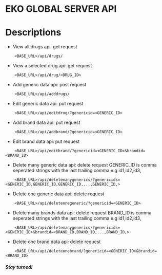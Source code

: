 # EKO GLOBAL SERVER API

# Descriptions

* View all drugs api: get request
```
    <BASE_URL>/api/drugs/
```

* View a selected drug api: get request
```
    <BASE_URL>/api/drug/<DRUG_ID>
```

* Add generic data api: post request
```
    <BASE_URL>/api/adddrugs/
```

* Edit generic data api: put request
```
    <BASE_URL>/api/editdrug/?genericid=<GENERIC_ID>
```

* Add brand data api: put request
```
    <BASE_URL>/api/addbrand/?genericid=<GENERIC_ID>
```

* Edit brand data api: put request
```
    <BASE_URL>/api/editbrand/?genericid=<GENERIC_ID>&brandid=<BRAND_ID>
```

* Delete many generic data api: delete request
GENERIC_ID is comma seperated strings with the last trailing comma
e.g id1,id2,id3,
```
    <BASE_URL>/api/deletemanygenerics/?genericids=<GENERIC_ID,GENERIC_ID,GENERIC_ID,...,GENERIC_ID,>
```

* Delete one generic data api: delete request
```
    <BASE_URL>/api/deleteonegeneric/?genericid=<GENERIC_ID>
```

* Delete many brands data api: delete request
BRAND_ID is comma seperated strings with the last trailing comma
e.g id1,id2,id3,
```
    <BASE_URL>/api/deletemanygenerics/?genericids=<GENERIC_ID>&brandid=<BRAND_ID,BRAND_ID,...,BRAND_ID,>
```

* Delete one brand data api: delete request
```
    <BASE_URL>/api/deleteonebrand/?genericid=<GENERIC_ID>&brandid=<BRAND_ID>
```

##### Stay turned!
